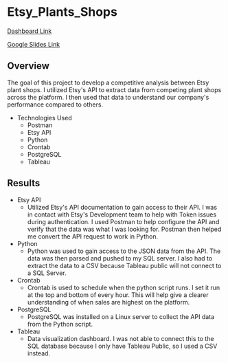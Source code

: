 # Etsy_Plants_Shops

[Dashboard Link](https://public.tableau.com/views/EtsyPlantShopData/NurseryRx?:language=en-US&publish=yes&:display_count=n&:origin=viz_share_link)

[Google Slides Link](https://docs.google.com/presentation/d/1-ezjEoKWYN_8X0zNdRwadQ4JRfgeOBFjpD5VYN0eoMk/edit?usp=sharing)

## Overview

The goal of this project to develop a competitive analysis between Etsy plant shops. I utilized Etsy's API to extract data from competing plant shops across the platform. I then used that data to understand our company's performance compared to others. 

- Technologies Used
    - Postman
    - Etsy API 
    - Python
    - Crontab
    - PostgreSQL
    - Tableau

## Results

- Etsy API
    - Utilized Etsy's API documentation to gain access to their API. I was in contact with Etsy's Development team to help with Token issues during authentication. I used Postman to help configure the API and verify that the data was what I was looking for. Postman then helped me convert the API request to work in Python. 
- Python
    - Python was used to gain access to the JSON data from the API. The data was then parsed and pushed to my SQL server. I also had to extract the data to a CSV because Tableau public will not connect to a SQL Server.
- Crontab
    - Crontab is used to schedule when the python script runs. I set it run at the top and bottom of every hour. This will help give a clearer understanding of when sales are highest on the platform. 
- PostgreSQL
    - PostgreSQL was installed on a Linux server to collect the API data from the Python script. 
- Tableau
    - Data visualization dashboard. I was not able to connect this to the SQL database because I only have Tableau Public, so I used a CSV instead. 
